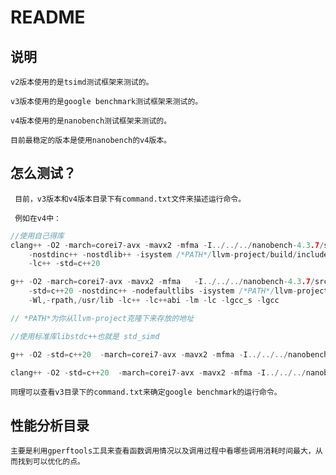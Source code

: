 # README

## 说明

    v2版本使用的是tsimd测试框架来测试的。

    v3版本使用的是google benchmark测试框架来测试的。

    v4版本使用的是nanobench测试框架来测试的。

    目前最稳定的版本是使用nanobench的v4版本。

## 怎么测试？

     目前，v3版本和v4版本目录下有command.txt文件来描述运行命令。

     例如在v4中：

    

```cpp
//使用自己得库
clang++ -O2 -march=corei7-avx -mavx2 -mfma -I../../../nanobench-4.3.7/src/include mandelbrot.cpp                        \
	-nostdinc++ -nostdlib++ -isystem /*PATH*/llvm-project/build/include/c++/v1 -L  /usr/lib -Wl,-rpath, /usr/lib        \
	-lc++ -std=c++20               

g++ -O2 -march=corei7-avx -mavx2 -mfma   -I../../../nanobench-4.3.7/src/include mandelbrot.cpp                          \
	-std=c++20 -nostdinc++ -nodefaultlibs -isystem /*PATH*/llvm-project/build/include/c++/v1 -L /usr/lib                \
	-Wl,-rpath,/usr/lib -lc++ -lc++abi -lm -lc -lgcc_s -lgcc

// *PATH*为你从llvm-project克隆下来存放的地址

//使用标准库libstdc++也就是 std_simd

g++ -O2 -std=c++20  -march=corei7-avx -mavx2 -mfma -I../../../nanobench-4.3.7/src/include mandelbrot.cpp

clang++ -O2 -std=c++20  -march=corei7-avx -mavx2 -mfma -I../../../nanobench-4.3.7/src/include mandelbrot.cpp
```

    同理可以查看v3目录下的command.txt来确定google benchmark的运行命令。

## 性能分析目录

    主要是利用gperftools工具来查看函数调用情况以及调用过程中看哪些调用消耗时间最大，从而找到可以优化的点。